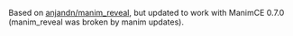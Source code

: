 Based on <a href="https://github.com/anjandn/manim_reveal">anjandn/manim_reveal</a>, but updated to work with ManimCE 0.7.0 (manim_reveal was broken by manim updates).
